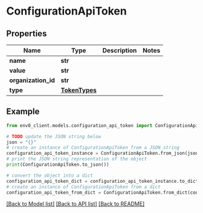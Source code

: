 # ConfigurationApiToken


## Properties

Name | Type | Description | Notes
------------ | ------------- | ------------- | -------------
**name** | **str** |  | 
**value** | **str** |  | 
**organization_id** | **str** |  | 
**type** | [**TokenTypes**](TokenTypes.md) |  | 

## Example

```python
from env0_client.models.configuration_api_token import ConfigurationApiToken

# TODO update the JSON string below
json = "{}"
# create an instance of ConfigurationApiToken from a JSON string
configuration_api_token_instance = ConfigurationApiToken.from_json(json)
# print the JSON string representation of the object
print(ConfigurationApiToken.to_json())

# convert the object into a dict
configuration_api_token_dict = configuration_api_token_instance.to_dict()
# create an instance of ConfigurationApiToken from a dict
configuration_api_token_from_dict = ConfigurationApiToken.from_dict(configuration_api_token_dict)
```
[[Back to Model list]](../README.md#documentation-for-models) [[Back to API list]](../README.md#documentation-for-api-endpoints) [[Back to README]](../README.md)


